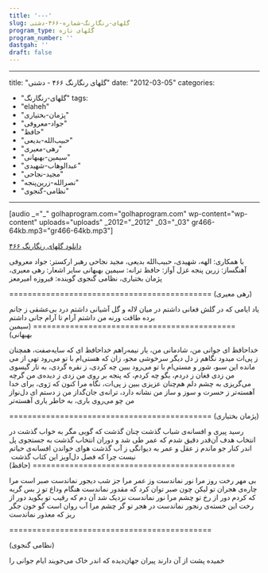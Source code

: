 ```yaml
---
title: '---'
slug: گلهای-رنگارنگ-شماره-۴۶۶-دشتی
program_type: گلهای تازه
program_number: ''
dastgah: ''
draft: false
---
```


---
title: "گلهای رنگارنگ ۴۶۶ - دشتی"
date: "2012-03-05"
categories: 
  - "گلهای-رنگارنگ"
tags: 
  - "elaheh"
  - "پژمان-بختیاری"
  - "جواد-معروفی"
  - "حافظ"
  - "حبیب‌الله-بدیعی"
  - "رهی-معیری"
  - "سیمین-بهبهانی"
  - "عبدالوهاب-شهیدی"
  - "مجید-نجاحی"
  - "نصرالله-زرین‌پنجه"
  - "نظامی-گنجوی"
---

\[audio \_="\_" golhaprogram.com="golhaprogram.com" wp-content="wp-content" uploads="uploads" \_2012="\_2012" \_03="\_03" gr466-64kb.mp3="gr466-64kb.mp3"\]

[دانلود گلهای رنگارنگ ۴۶۶](https://golhaprogram.com//wp-content/uploads/2012/03/gr466-64kb.mp3)

با همکاری: الهه، شهیدی، حبیب‌الله بدیعی، مجید نجاحی رهبر ارکستر: جواد معروفی آهنگساز: زرین پنجه غزل آواز: حافظ ترانه: سیمین بهبهانی سایر اشعار: رهی معیری، پژمان بختیاری، نظامی گنجوی گوینده: فیروزه امیرمعز

\============================================ (رهی معیری)

یاد ایامی که در گلش فغانی داشتم در میان لاله و گل آشیانی داشتم درد بی‌عشقی ز جانم برده طاقت ورنه من داشتم آرام تا آرام جانی داشتم ============================================ (سیمین بهبهانی)

خداحافظ ای جوانی‌ من، شادمانی من، یار نیمه‌راهم خداحافظ ای که سایه‌صفت، همچنان ز پی‌ات میدود نگاهم ز دل‌ دیگر سرخوشی مجو، زان که هستی‌ام با تو می‌رود تهی از می‌‌ مانده این سبو، شور و مستی‌ام با تو می‌رود ببین چه کردی، ز نقره گردی، به تار گیسوی من زدی فغان ز دردم، بگو چه کردم، که پنجه بر روی من زدی ز دیده‌ی من گرچه می‌گریزی به چشم دلم هم‌چنان عزیزی ببین ز پی‌ات، نگاه مرا کنون که رَوی، برای خدا آهسته‌تر ز حسرت و سوز و ساز من نشانه دارد، ترانه‌ی جان‌گداز من ز دستم ای دل‌نواز من چو می‌روی باری، به خاطر یاری آهسته‌تر

\============================================ (پژمان بختیاری)

رسید پیری و افسانه‌ی شباب گذشت چنان گذشت که گویی مگر به خواب گذشت در انتخاب هدف آن‌قدر دقیق شدم‏ که عمر طی شد و دوران انتخاب گذشت‏ به جستجوی پل اندر کنار جو ماندم ز عقل و عمر به دیوانگی ز آب گذشت‏ هوای خواندن افسانه‌ی حیاتم نیست‏ چرا که فصل دل‌آویز این کتاب گذشت ‏ ============================================ (حافظ)

بی مهر رخت روز مرا نور نماندست وز عمر مرا جز شب دیجور نماندست صبر است مرا چاره‌ی هجران تو لیکن چون صبر توان کرد که مقدور نماندست هنگام وداع تو ز بس گریه که کردم دور از رخ تو چشم مرا نور نماندست نزدیک شد آن دم که رقیب تو بگوید دور از رخت این خسته‌ی رنجور نماندست در هجر تو گر چشم مرا آب روان است گو خون جگر ریز که معذور نماندست

\============================================

(نظامی گنجوی)

خمیده پشت از آن دارند پیران جهان‌دیده که اندر خاک می‌جویند ایام جوانی را
